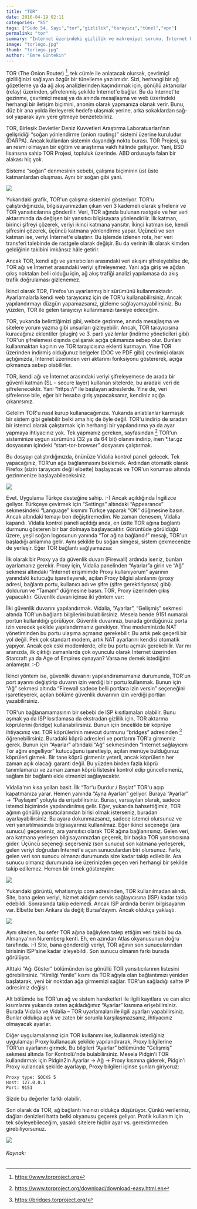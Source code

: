 ```yaml
---
title: "TOR"
date: 2016-04-19 02:11
categories: "k5"
tags: ["Sudo 54. Sayı","tor","gizlilik","tarayıcı","tünel","vpn"]
permalink: "tor"
summary: "İnternet üzerindeki gizlilik ve mahremiyet sorunu, İnternet kadar eskidir sanırım. Para amaçlı bilgi toplama, izleme ve hatta daha da ilerisi yasaklama hep var olmuştur. Kullanıcılar da kendilerini, bunlardan korumanın yollarını aramak zorunda kalmışlardır. Bu yazıda geçen TOR projesi de herhangi bir bilgi gerektirmeden, kolayca gizliliği sağlayabilecek bir özgür yazılım projesi olarak karşımıza çıkıyor."
image: "torlogo.jpg"
thumb: "torlogo.jpg"
author: "Emre Güntekin"
---
```





TOR (The Onion Router) [^1], tek cümle ile anlatacak olursak, çevrimiçi gizliliğinizi sağlayan özgür bir tünelleme yazılımıdır. Sizi, herhangi bir ağ gözetleme ya da ağ akış analizlerinden kaçındırmak için, gönüllü aktarıcılar (relay) üzerinden, şifrelenmiş şekilde İnternet'e bağlar. Bu da İnternet'te gezinme, çevrimiçi mesaj ya da anında mesajlaşma ve web üzerindeki herhangi bir iletişim biçimini, anonim olarak yapmanıza olanak verir. Bunu, düz bir ana yolda ilerleyerek hedefe ulaşmak yerine, arka sokaklardan sağ-sol yaparak aynı yere gitmeye benzetebiliriz.

TOR, Birleşik Devletler Deniz Kuvvetleri Araştırma Laboratuarları'nın gelişridiği “soğan yönlendirme (onion routing)” sistemi üzerine kuruludur (DARPA). Ancak kullanılan sistemin dayandığı nokta burası. TOR Projesi, şu an resmi olmayan bir eğitim ve araştırma vakfı hâlinde gelişiyor. Yani, BSD lisansına sahip TOR Projesi, topluluk üzerinde. ABD ordusuyla falan bir alakası hiç yok.

Sisteme “soğan” denmesinin sebebi, çalışma biçiminin üst üste katmanlardan oluşması. Aynı bir soğan gibi yani.

![](images/post/tor/katman.png)

Yukarıdaki grafik, TOR'un çalışma sistemini gösteriyor. TOR'u çalıştırdığınızda, bilgisayarınızdan çıkan veri 3 kademeli olarak şifrelenir ve TOR yansıtıcılarına gönderilir. Veri, TOR ağında bulunan rastgele ve her veri aktarımında da değişen bir yansıtıcı bilgisayara yönlendirilir. İlk katman, birinci şifreyi çözerek, veriyi ikinci katmana yansıtır. İkinci katman ise, kendi şifresini çözerek, üçüncü katmana yönlendirme yapar. Üçüncü ve son katman ise, veriyi İnternet'e ulaştırır. Bu işlemde izlenen rota, her veri transferi talebinde de rastgele olarak değişir. Bu da verinin ilk olarak kimden geldiğinin takibini imkânsız hâle getirir.

Ancak TOR, kendi ağı ve yansıtıcıları arasındaki veri akışını şifreleyebilse de, TOR ağı ve İnternet arasındaki veriyi şifreleyemez. Yani ağa giriş ve ağdan çıkış noktaları belli olduğu için, ağ akış trafiği analizi yapılamasa da akış trafik doğrulaması gizlenemez.

İkinci olarak TOR, Firefox'un uyarlanmış bir sürümünü kullanmaktadır. Ayarlamalarla kendi web tarayıcınız için de TOR'u kullanabilirsiniz. Ancak yapılandırmayı düzgün yapamazsanız, gizleme sağlayamayabilirsiniz. Bu yüzden, TOR ile gelen tarayıcıyı kullanmanızı tavsiye edeceğim.

TOR, yukarıda belirttiğimizi gibi, webde gezinme, anında mesajlaşma ve sitelere yorum yazma gibi  unsurları gizleyebilir. Ancak, TOR tarayıcısına kuracağınız eklentiler (plugin) ve 3. parti yazılımlar (indirme yöneticileri gibi) TOR'un şifrelemesi dışında çalışarak açığa çıkmanıza sebep olur. Bunları kullanmaktan kaçının ve TOR tarayıcısına eklenti kurmayın. Yine TOR üzerinden indirmiş olduğunuz belgeler (DOC ve PDF gibi) çevrimiçi olarak açtığınızda, İnternet üzerinden veri aktarımı fonksiyonu göstererek, açığa çıkmanıza sebep olabilirler.

TOR, kendi ağı ve İnternet arasındaki veriyi şifreleyemese de arada bir güvenli katman (SL – secure layer) kullanan sitelerde, bu aradaki veri de şifrelenecektir. Yani “https://” ile başlayan adreslerde. Yine de, veri şifrelense bile, eğer bir hesaba giriş yapacaksanız, kendiniz açığa çıkarırsınız.

Gelelim TOR'u nasıl kurup kullanacağımıza. Yukarıda anlatılanlar karmaşık bir sistem gibi gelebilir belki ama hiç de öyle değil. TOR'u indirip de sıradan bir istemci olarak çalıştırmak için herhangi bir yapılandırma ya da ayar yapmaya ihtiyacınız yok. Tek yapmanız gereken, sayfasından [^2] TOR'un sisteminize uygun sürümünü (32 ya da 64 bit) olanını indirip, inen \*.tar.gz dosyasının içindeki “start-tor-browser” dosyasını çalştırmak.

Bu dosyayı çalıştırdığınızda, önünüze Vidalia kontrol paneli gelecek. Tek yapacağınız, TOR'un ağa bağlanmasını beklemek. Ardından otomatik olarak Firefox (sizin tarayıcını değil elbette) başlayacak ve TOR'un koruması altında gezinmenize başlayabileceksiniz.

![](images/post/tor/validia.png)

Evet. Uygulama Türkçe desteğine sahip. :-) Ancak açıldığında İngilizce geliyor. Türkçeye çevirmek için “Settings” altındaki “Appearance” sekmesindeki “Language” kısmını Türkçe yaparak “OK” düğmesine basın. Ancak altındaki temayı ben değiştiremedim. Ne zaman denesem, Vidalia kapandı. Vidalia kontrol paneli açıldığı anda, en üstte TOR ağına bağlantı durmunu gösteren bir bar dolmaya başlayacaktır. Görüntüde görüldüğü üzere, yeşil soğan logosunun yanında “Tor ağına bağlandı!” mesajı, TOR'un başladığı anlamına gelir. Aynı şekilde bu soğan simgesi, sistem çekmecenize de yerleşir. Eğer TOR bağlantı sağlyamazsa:

İlk olarak bir Proxy ya da güvenlik duvarı (Firewall) ardında iseniz, bunları ayarlamanız gerekir. Proxy için, Vidalia panelinden “Ayarlar”a girin ve “Ağ” sekmesi altındaki “İnternet erişimimde Proxy kullanıyorum” ayarının yanındaki kutucuğu işaretleyerek, açılan Proxy bilgisi alanlarını (proxy adresi, bağlantı portu, kullanıcı adı ve şifre (şifre gerektiriyorsa) gibi) doldurun ve “Tamam” düğmesine basın. TOR, Proxy üzerinden çıkış yapacaktır. Güvenlik duvarı içinse iki yöntem var:

İlki güvenlik duvarını yapılandırmak. Vidalia, “Ayarlar”, “Gelişmiş” sekmesi altında TOR'un bağlantı bilgilerini bulabilirsiniz. Mesela bende 9151 numaralı portun kullanıldığı görülüyor. Güvenlik duvarınızı, burada gördüğünüz porta izin verecek şekilde yapılandırmanız gerekiyor. Yine modeminizde NAT yönetiminden bu portu ulaşıma açmanız gerekebilir. Bu artık pek geçerli bir yol değil. Pek çok standart modem, artık NAT ayarlarını kendisi otomatik yapıyor. Ancak çok eski modemlerde, elle bu portu açmak gerekebilir. Var mı aranızda, ilk çıktığı zamanlarda çok oyunculu olarak İnternet üzerinden Starcraft ya da Age of Empires oynayan? Varsa ne demek istediğimi anlamıştır. :-D

İkinci yöntem ise, güvenlik duvarını yapılandıramamanız durumunda, TOR'un port ayarını değiştirip duvarın izin verdiği bir portu kullanmak. Bunun için “Ağ” sekmesi altında “Firewall sadece belli portlara izin versin” seçeneğini işaretleyerek, açılan bölüme güvenlik duvarının izin verdiği portları yazabilirsiniz.

TOR'un bağlanamamasının bir sebebi de ISP kısıtlamaları olabilir. Bunu aşmak ya da ISP kısıtlamasa da ekstradan gizlilik için, TOR aktarma köprülerini (bridge) kullanabilirsiniz. Bunun için öncelikle bir köprüye ihtiyacınız var. TOR köprülerinin mevcut durmunu “bridges” adresinden [^3] öğrenebilirsiniz. Buradaki köprü adresleri ve portlarını TOR'a girmemiz gerek. Bunun için “Ayarlar” altındaki “Ağ” sekmesinden “İnternet sağlayıcım Tor ağını engelliyor” kutucuğunu işaretleyip, açılan menüye bulduğunuz köprüleri girmek. Bir tane köprü girmeniz yeterli, ancak köprülerin her zaman açık olacağı garanti değil. Bu yüzden birden fazla köprü tanımlamanzı ve zaman zaman köprü listesini kontrol edip güncellemeniz, sağlam bir bağlantı elde etmenizi sağlayacaktır.

Vidalia'nın kısa yolları basit. İlk “Tor'u Durdur / Başlat” TOR'u açıp kapatmanıza yarar. Hemen yanında “Ayna Ayarları” geliyor. Buraya “Ayarlar” -> “Paylaşım” yoluyla da erişebilirsiniz. Burası, varsayılan olarak, sadece istemci biçiminde yapılandırılmış gelir. Eğer, yukarıda bahsettiğimiz, TOR ağının gönüllü yansıtıcılarından birisi olmak isterseniz, buradan ayarlayabilirsiniz. Bu ayara dokunmazsanız, sadece istemci olursunuz ve veri yansıtılmasında bilgisayarınız kullanılmaz. Eğer ikinci seçeneğe (ara sunucu) geçerseniz, ara yansıtıcı olarak TOR ağına bağlanırsınız. Gelen veri, ara katmana yerleşen bilgisayarınızdan geçerek, bir başka TOR yansıtıcısına gider. Üçüncü seçeneği seçerseniz (son sunucu) son katmana yerleşerek, gelen veriyi doğrudan İnternet'e açan sunuculardan biri olursunuz. Farkı, gelen veri son sunucu olmanzı durumunda size kadar takip edilebilir. Ara sunucu olmanız durumunda ise üzerinizden geçen veri herhangi bir şekilde takip edilemez. Hemen bir örnek göstereyim:

![](images/post/tor/torsuz.png)

Yukarıdaki görüntü, whatismyip.com adresinden, TOR kullanılmadan alındı. Site, bana gelen veriyi, hizmet aldığım servis sağlayıcısına (ISP) kadar takip edebildi. Sonrasında takip edemedi. Ancak ISP ardında benim bilgisayarım var. Elbette ben Ankara'da değil; Bursa'dayım. Ancak oldukça yaklaştı.

![](images/post/tor/torlu.png)

Aynı siteden, bu sefer TOR ağına bağlıyken talep ettiğim veri takibi bu da. Almanya'nın Nuremberg kenti. Eh, en azından Atlas okyanusunun doğru tarafında. :-) Site, bana gönderdiği veriyi, TOR ağının son sunucularından birisinin ISP'sine kadar izleyebildi. Son sunucu olmanın farkı burada görülüyor.

Alttaki “Ağı Göster” bölümünden ise gönüllü TOR yansıtıcılarının listesini görebilirsiniz. “Kimliği Yenile” kısmı da TOR ağıyla olan bağlantımızı yeniden başlatarak, yeni bir noktdan ağa girmemizi sağlar. TOR'un sağladığı sahte IP adresimiz değişir.

Alt bölümde ise TOR'un ağ ve sistem hareketleri ile ilgili kayıtlara ve can alıcı kısımlarını yukarıda zaten açıkladığımız “Ayarlar” kısmına erişebilirsiniz. Burada Vidalia ve Vidalia – TOR uyarlamaları ile ilgili ayarları yapabilirsiniz. Bunlar oldukça açık ve zaten bir sorunla karşılaşmazsanız, ihtiyacınız olmayacak ayarlar.

Diğer uygulamalarınız için TOR kullanımı ise, kullanmak istediğiniz uygulamayı Proxy kullanacak şekilde yapılandırarak, Proxy bilgilerine TOR'un ayarlarını girmek. Bu bilgileri “Ayarlar” bölümünde “Gelişmiş” sekmesi altında Tor Kontrolü'nde bulabilirsiniz. Mesela Pidgin'i TOR kullandırmak için Pidgin2in Ayarlar -> Ağ -> Proxy kısmına giderek, Pidgin'i Proxy kullancak şekilde ayarlayıp, Proxy bilgileri içinse şunları giriyoruz:

```
Proxy type: SOCKS 5
Host: 127.0.0.1
Port: 9151
```

Sizde bu değerler farklı olabilir.

Son olarak da TOR, ağ bağlantı hızınızı oldukça düşürüyor. Çünkü verileriniz, dağları denizleri hatta belki okyanusu geçerek geliyor. Pratik kullanım için tek söyleyebileceğim, yasaklı sitelere hiçbir ayar vs. gerektirmeden girebiliyorsunuz.

![](images/post/tor/tor1.png)

###### Kaynak:
[^1]: <https://www.torproject.org>
[^2]: <https://www.torproject.org/download/download-easy.html.en>
[^3]: <https://bridges.torproject.org/>
